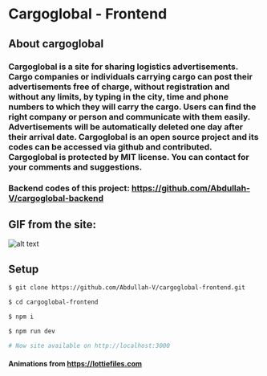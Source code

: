 # Cargoglobal - Frontend
## About cargoglobal
### Cargoglobal is a site for sharing logistics advertisements. Cargo companies or individuals carrying cargo can post their advertisements free of charge, without registration and without any limits, by typing in the city, time and phone numbers to which they will carry the cargo. Users can find the right company or person and communicate with them easily. Advertisements will be automatically deleted one day after their arrival date. Cargoglobal is an open source project and its codes can be accessed via github and contributed. Cargoglobal is protected by MIT license. You can contact for your comments and suggestions.

### Backend codes of this project: https://github.com/Abdullah-V/cargoglobal-backend

## GIF from the site:
![alt text](https://raw.githubusercontent.com/Abdullah-V/media/master/cargoglobal.gif)

## Setup

```bash
$ git clone https://github.com/Abdullah-V/cargoglobal-frontend.git

$ cd cargoglobal-frontend

$ npm i

$ npm run dev

# Now site available on http://localhost:3000
```

#### Animations from https://lottiefiles.com




[comment]: <> (```bash)

[comment]: <> (# install dependencies)

[comment]: <> ($ npm install)

[comment]: <> (# serve with hot reload at localhost:3000)

[comment]: <> ($ npm run dev)

[comment]: <> (# build for production and launch server)

[comment]: <> ($ npm run build)

[comment]: <> ($ npm run start)

[comment]: <> (# generate static project)

[comment]: <> ($ npm run generate)

[comment]: <> (```)

[comment]: <> (For detailed explanation on how things work, check out [Nuxt.js docs]&#40;https://nuxtjs.org&#41;.)

